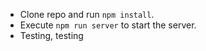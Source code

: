 * Clone repo and run `npm install`.
* Execute `npm run server` to start the server.
* Testing, testing
